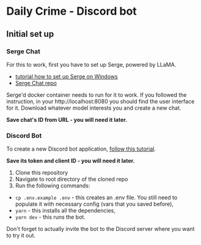 # Daily Crime - Discord bot

## Initial set up

### Serge Chat

For this to work, first you have to set up Serge, powered by LLaMA.
- [tutorial how to set up Serge on Windows](https://www.howtogeek.com/881317/how-to-run-a-chatgpt-like-ai-on-your-own-pc/)
- [Serge Chat repo](https://github.com/serge-chat/serge)

Serge'd docker container needs to run for it to work. If you followed the instruction, in your http://localhost:8080 you should find the user interface for it. Download whatever model interests you and create a new chat.

**Save chat's ID from URL - you will need it later.**

### Discord Bot

To create a new Discord bot application, [follow this tutorial](https://arcyvilk.github.io/arcybot/docs/getting-started/connect-bot-to-discord).

**Save its token and client ID - you will need it later.**

1. Clone this repository
2. Navigate to root directory of the cloned repo
3. Run the following commands:
- `cp .env.example .env` - this creates an .env file. You still need to populate it with necessary config (vars that you saved before),
- `yarn` - this installs all the dependencies,
- `yarn dev` - this runs the bot.

Don't forget to actually invite the bot to the Discord server where you want to try it out.
